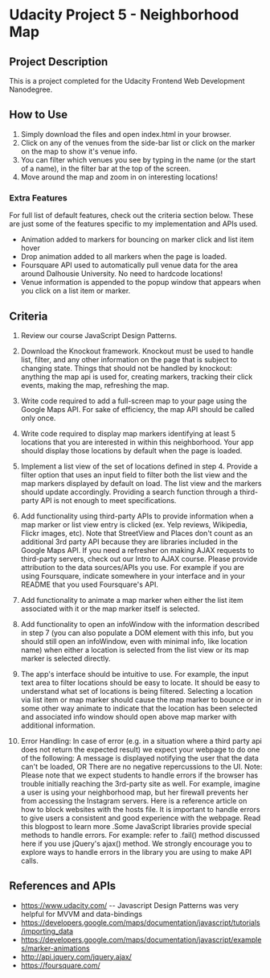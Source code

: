 
# Udacity Project 5 - Neighborhood Map
## Project Description
This is a project completed for the Udacity Frontend Web Development Nanodegree.

## How to Use
1. Simply download the files and open index.html in your browser.
2. Click on any of the venues from the side-bar list or click on the marker on the map to show it's venue info.
3. You can filter which venues you see by typing in the name (or the start of a name), in the filter bar at the top of the screen.
4. Move around the map and zoom in on interesting locations!

### Extra Features
For full list of default features, check out the criteria section below. These are just some of the features specific to my implementation and APIs used.
- Animation added to markers for bouncing on marker click and list item hover
- Drop animation added to all markers when the page is loaded.
- Foursquare API used to automatically pull venue data for the area around Dalhousie University. No need to hardcode locations!
- Venue information is appended to the popup window that appears when you click on a list item or marker.

## Criteria
1. Review our course JavaScript Design Patterns.

2. Download the Knockout framework. Knockout must be used to handle list, filter, and any other information on the page that is subject to changing state. Things that should not be handled by knockout: anything the map api is used for, creating  markers, tracking their click events, making the map, refreshing the map.

3. Write code required to add a full-screen map to your page using the Google Maps API. For sake of efficiency, the map API should be called only once.

4. Write code required to display map markers identifying at least 5 locations that you are interested in within this neighborhood. Your app should display those locations by default when the page is loaded.

5. Implement a list view of the set of locations defined in step 4.
Provide a filter option that uses an input field to filter both the list view and the map markers displayed by default on load. The list view and the markers should update accordingly. Providing a search function through a third-party API is not enough to meet specifications.

6. Add functionality using third-party APIs to provide information when a map marker or list view entry is clicked (ex. Yelp reviews, Wikipedia, Flickr images, etc). Note that StreetView and Places don't count as an additional 3rd party API because they are libraries included in the Google Maps API. If you need a refresher on making AJAX requests to third-party servers, check out our Intro to AJAX course. Please provide attribution to the data sources/APIs you use. For example if you are using Foursquare, indicate somewhere in your interface and in your README that you used Foursquare's API.

7. Add functionality to animate a map marker when either the list item associated with it or the map marker itself is selected.

8. Add functionality to open an infoWindow with the information described in step 7 (you can also populate a DOM element with this info, but you should still open an infoWindow, even with minimal info, like location name) when either a location is selected from the list view or its map marker is selected directly.

9. The app's interface should be intuitive to use. For example, the input text area to filter locations should be easy to locate. It should be easy to understand what set of locations is being filtered. Selecting a location via list item or map marker should cause the map marker to bounce or in some other way animate to indicate that the location has been selected and associated info window should open above map marker with additional information.

10. Error Handling: In case of error (e.g. in a situation where a third party api does not return the expected result) we expect your webpage to do one of the following: A message is displayed notifying the user that the data can't be loaded, OR There are no negative repercussions to the UI. Note: Please note that we expect students to handle errors if the browser has trouble initially reaching the 3rd-party site as well. For example, imagine a user is using your neighborhood map, but her firewall prevents her from accessing the Instagram servers. Here is a reference article on how to block websites with the hosts file. It is important to handle errors to give users a consistent and good experience with the webpage. Read this blogpost to learn more .Some JavaScript libraries provide special methods to handle errors. For example: refer to .fail() method discussed here if you use jQuery's ajax() method. We strongly encourage you to explore ways to handle errors in the library you are using to make API calls.

## References and APIs
- https://www.udacity.com/ -- Javascript Design Patterns was very helpful for MVVM and data-bindings
- https://developers.google.com/maps/documentation/javascript/tutorials/importing_data
- https://developers.google.com/maps/documentation/javascript/examples/marker-animations
- http://api.jquery.com/jquery.ajax/
- https://foursquare.com/
